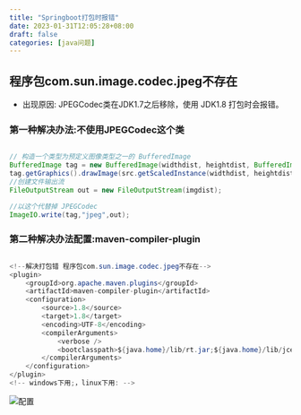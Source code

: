 ```yaml
---
title: "Springboot打包时报错"
date: 2023-01-31T12:05:28+08:00
draft: false
categories: [java问题]
---
```


[//]: # (![集合]&#40;/img/集合/img.png&#41;)

## 程序包com.sun.image.codec.jpeg不存在

* 出现原因: JPEGCodec类在JDK1.7之后移除，使用 JDK1.8 打包时会报错。

### 第一种解决办法:不使用JPEGCodec这个类

```java

// 构造一个类型为预定义图像类型之一的 BufferedImage
BufferedImage tag = new BufferedImage(widthdist, heightdist, BufferedImage.TYPE_INT_RGB);
tag.getGraphics().drawImage(src.getScaledInstance(widthdist, heightdist, Image.SCALE_SMOOTH), 0, 0, null);
//创建文件输出流
FileOutputStream out = new FileOutputStream(imgdist);

//以这个代替掉 JPEGCodec
ImageIO.write(tag,"jpeg",out);

```

### 第二种解决办法配置:maven-compiler-plugin


```java

<!--解决打包错 程序包com.sun.image.codec.jpeg不存在-->
<plugin>
    <groupId>org.apache.maven.plugins</groupId>
    <artifactId>maven-compiler-plugin</artifactId>
    <configuration>
        <source>1.8</source>
        <target>1.8</target>
        <encoding>UTF-8</encoding>
        <compilerArguments>
            <verbose />
            <bootclasspath>${java.home}/lib/rt.jar;${java.home}/lib/jce.jar</bootclasspath>
        </compilerArguments>
    </configuration>
</plugin>
<!-- windows下用;，linux下用: -->

```

![配置](/img/Springboot打包时报错/img.png)






